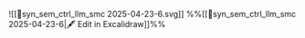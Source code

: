![[📜syn_sem_ctrl_llm_smc 2025-04-23-6.svg]]
%%[[📜syn_sem_ctrl_llm_smc 2025-04-23-6|🖋 Edit in Excalidraw]]%%
